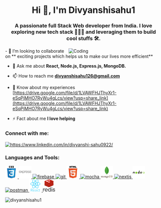 <h1 align="center">Hi 👋, I'm Divyanshisahu1</h1>
<h3 align="center">A passionate full Stack Web developer from India. I love exploring new tech stack 👨🏻‍💻 and leveraging them to build cool stuffs 🛠️.</h3>
<img align="right" alt="Coding" width="300" src="https://cdn.dribbble.com/users/1162077/screenshots/3848914/programmer.gif">
- 👯 I’m looking to collaborate on ** exciting projects which helps us to make our lives more efficient**

- 💬 Ask me about **React, Node.js, Express.js, MongoDB.**

- 📫 How to reach me **divyanshisahu126@gmail.com**

- 📄 Know about my experiences [https://drive.google.com/file/d/1LVAWFHJThyXr1-eSqPjMHO7RyWu4gLcs/view?usp=share_link](https://drive.google.com/file/d/1LVAWFHJThyXr1-eSqPjMHO7RyWu4gLcs/view?usp=share_link)

- ⚡ Fact about me **I love helping**

<h3 align="left">Connect with me:</h3>
<p align="left">
<a href="https://linkedin.com/in/https://www.linkedin.com/in/divyanshi-sahu0922/" target="blank"><img align="center" src="https://raw.githubusercontent.com/rahuldkjain/github-profile-readme-generator/master/src/images/icons/Social/linked-in-alt.svg" alt="https://www.linkedin.com/in/divyanshi-sahu0922/" height="30" width="40" /></a>
</p>

<h3 align="left">Languages and Tools:</h3>
<p align="left"> <a href="https://www.w3schools.com/css/" target="_blank" rel="noreferrer"> <img src="https://raw.githubusercontent.com/devicons/devicon/master/icons/css3/css3-original-wordmark.svg" alt="css3" width="40" height="40"/> </a> <a href="https://expressjs.com" target="_blank" rel="noreferrer"> <img src="https://raw.githubusercontent.com/devicons/devicon/master/icons/express/express-original-wordmark.svg" alt="express" width="40" height="40"/> </a> <a href="https://firebase.google.com/" target="_blank" rel="noreferrer"> <img src="https://www.vectorlogo.zone/logos/firebase/firebase-icon.svg" alt="firebase" width="40" height="40"/> </a> <a href="https://git-scm.com/" target="_blank" rel="noreferrer"> <img src="https://www.vectorlogo.zone/logos/git-scm/git-scm-icon.svg" alt="git" width="40" height="40"/> </a> <a href="https://www.w3.org/html/" target="_blank" rel="noreferrer"> <img src="https://raw.githubusercontent.com/devicons/devicon/master/icons/html5/html5-original-wordmark.svg" alt="html5" width="40" height="40"/> </a> <a href="https://mochajs.org" target="_blank" rel="noreferrer"> <img src="https://www.vectorlogo.zone/logos/mochajs/mochajs-icon.svg" alt="mocha" width="40" height="40"/> </a> <a href="https://www.mongodb.com/" target="_blank" rel="noreferrer"> <img src="https://raw.githubusercontent.com/devicons/devicon/master/icons/mongodb/mongodb-original-wordmark.svg" alt="mongodb" width="40" height="40"/> </a> <a href="https://nextjs.org/" target="_blank" rel="noreferrer"> <img src="https://cdn.worldvectorlogo.com/logos/nextjs-2.svg" alt="nextjs" width="40" height="40"/> </a> <a href="https://nodejs.org" target="_blank" rel="noreferrer"> <img src="https://raw.githubusercontent.com/devicons/devicon/master/icons/nodejs/nodejs-original-wordmark.svg" alt="nodejs" width="40" height="40"/> </a> <a href="https://postman.com" target="_blank" rel="noreferrer"> <img src="https://www.vectorlogo.zone/logos/getpostman/getpostman-icon.svg" alt="postman" width="40" height="40"/> </a> <a href="https://reactjs.org/" target="_blank" rel="noreferrer"> <img src="https://raw.githubusercontent.com/devicons/devicon/master/icons/react/react-original-wordmark.svg" alt="react" width="40" height="40"/> </a> <a href="https://redis.io" target="_blank" rel="noreferrer"> <img src="https://raw.githubusercontent.com/devicons/devicon/master/icons/redis/redis-original-wordmark.svg" alt="redis" width="40" height="40"/> </a> </p>

<p><img align="center" src="https://github-readme-stats.vercel.app/api/top-langs?username=divyanshisahu1&show_icons=true&locale=en&layout=compact" alt="divyanshisahu1" /></p>
